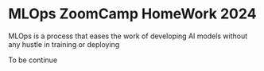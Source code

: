 MLOps ZoomCamp HomeWork 2024
=============================

MLOps is a process that eases the work of developing AI models without any hustle in training or deploying

To be continue